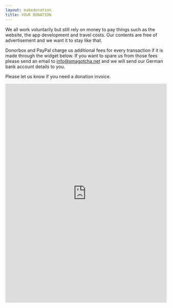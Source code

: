 ```yaml
---
layout: makedonation
title: YOUR DONATION
---
```


We all work voluntarily but still rely on money to pay things such as the website, the app development and travel costs. Our contents are free of advertisement and we want it to stay like that. 

Donorbox and PayPal charge us additional fees for every transaction if it is made through the widget below. If you want to spare us from those fees please send an email to info@smagotcha.net and we will send our German bank account details to you. 

Please let us know if you need a donation invoice.

<script src="https://donorbox.org/widget.js" paypalExpress="false"></script><iframe src="https://donorbox.org/embed/smagotcha" height="685px" width="100%" style="max-width:620px; min-width:310px; max-height:none!important" seamless="seamless" name="donorbox" frameborder="0" scrolling="no" allowpaymentrequest></iframe>

<!-- Kommentar -->

